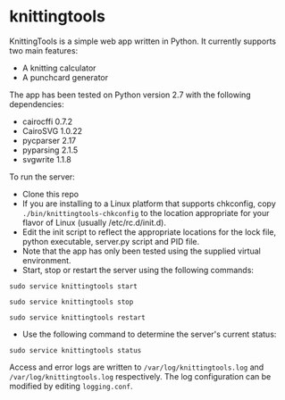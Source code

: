 # knittingtools

KnittingTools is a simple web app written in Python. It currently supports two main features:
* A knitting calculator
* A punchcard generator

The app has been tested on Python version 2.7 with the following dependencies:
* cairocffi 0.7.2
* CairoSVG 1.0.22
* pycparser 2.17
* pyparsing 2.1.5
* svgwrite 1.1.8

To run the server:

* Clone this repo
* If you are installing to a Linux platform that supports chkconfig, copy `./bin/knittingtools-chkconfig` to the location appropriate for your flavor of Linux (usually /etc/rc.d/init.d).
 * Edit the init script to reflect the appropriate locations for the lock file, python executable, server.py script and PID file.
 * Note that the app has only been tested using the supplied virtual environment.
* Start, stop or restart the server using the following commands:

`sudo service knittingtools start`

`sudo service knittingtools stop`

`sudo service knittingtools restart`

* Use the following command to determine the server's current status:

`sudo service knittingtools status`

Access and error logs are written to `/var/log/knittingtools.log` and `/var/log/knittingtools.log` respectively. The log configuration can be modified by editing `logging.conf`.
